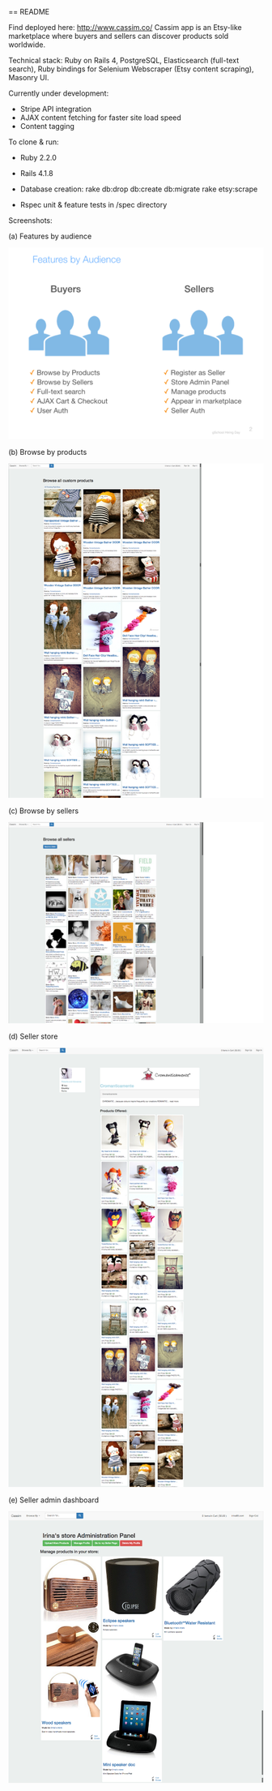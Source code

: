 == README

Find deployed here: http://www.cassim.co/
Cassim app is an Etsy-like marketplace where buyers and sellers can discover products sold worldwide.

Technical stack: Ruby on Rails 4, PostgreSQL, Elasticsearch (full-text search), Ruby bindings for Selenium Webscraper (Etsy content scraping), Masonry UI.

Currently under development:
- Stripe API integration
- AJAX content fetching for faster site load speed
- Content tagging

To clone & run:

* Ruby 2.2.0

* Rails 4.1.8

* Database creation: rake db:drop db:create db:migrate rake etsy:scrape

* Rspec unit & feature tests in /spec directory

Screenshots:

(a) Features by audience

![Features by audience](public/images/features.png)

(b) Browse by products

![Browse by products](public/images/Cassim_buyers.png)

(c) Browse by sellers

![Browse by sellers](public/images/Cassim_sellers.png)

(d) Seller store

![Seller store](public/images/Cassim_seller_store.png)

(e) Seller admin dashboard

![Seller dashboard](public/images/Cassim_seller_dashboard.png)

